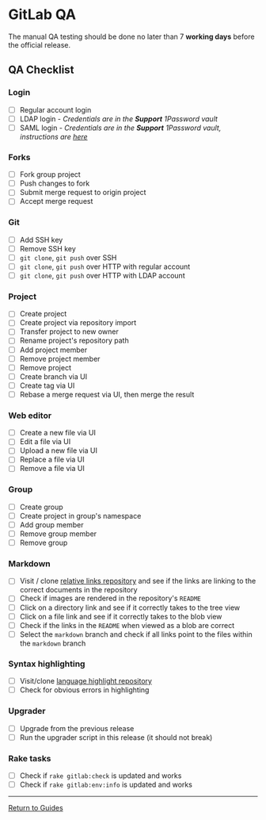 # GitLab QA

The manual QA testing should be done no later than 7 **working days** before
the official release.

## QA Checklist

### Login

- [ ] Regular account login
- [ ] LDAP login - _Credentials are in the **Support** 1Password vault_
- [ ] SAML login - _Credentials are in the **Support** 1Password vault, instructions are [here](saml-qa-instructions.md)_

### Forks

- [ ] Fork group project
- [ ] Push changes to fork
- [ ] Submit merge request to origin project
- [ ] Accept merge request

### Git

- [ ] Add SSH key
- [ ] Remove SSH key
- [ ] `git clone`, `git push` over SSH
- [ ] `git clone`, `git push` over HTTP with regular account
- [ ] `git clone`, `git push` over HTTP with LDAP account

### Project

- [ ] Create project
- [ ] Create project via repository import
- [ ] Transfer project to new owner
- [ ] Rename project's repository path
- [ ] Add project member
- [ ] Remove project member
- [ ] Remove project
- [ ] Create branch via UI
- [ ] Create tag via UI
- [ ] Rebase a merge request via UI, then merge the result

### Web editor

- [ ] Create a new file via UI
- [ ] Edit a file via UI
- [ ] Upload a new file via UI
- [ ] Replace a file via UI
- [ ] Remove a file via UI

### Group

- [ ] Create group
- [ ] Create project in group's namespace
- [ ] Add group member
- [ ] Remove group member
- [ ] Remove group

### Markdown

- [ ] Visit / clone [relative links repository] and see if the links are linking
  to the correct documents in the repository
- [ ] Check if images are rendered in the repository's `README`
- [ ] Click on a directory link and see if it correctly takes to the tree view
- [ ] Click on a file link and see if it correctly takes to the blob view
- [ ] Check if the links in the `README` when viewed as a blob are correct
- [ ] Select the `markdown` branch and check if all links point to the files
  within the `markdown` branch

### Syntax highlighting

- [ ] Visit/clone [language highlight repository]
- [ ] Check for obvious errors in highlighting

### Upgrader

- [ ] Upgrade from the previous release
- [ ] Run the upgrader script in this release (it should not break)

### Rake tasks

- [ ] Check if `rake gitlab:check` is updated and works
- [ ] Check if `rake gitlab:env:info` is updated and works

[relative links repository]: https://dev.gitlab.org/samples/relative-links/tree/master
[language highlight repository]: https://dev.gitlab.org/samples/languages-highlight

---

[Return to Guides](../README.md#guides)
